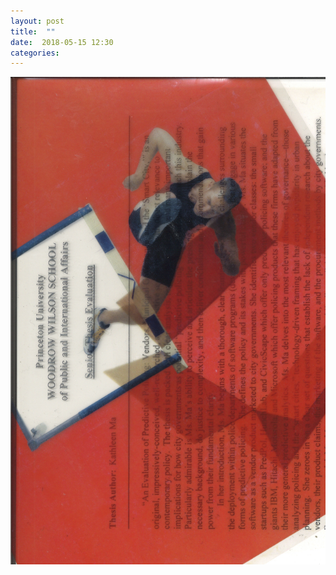 ```yaml
---
layout: post
title:  ""
date:  2018-05-15 12:30
categories: 
---
```



![today](/img/blog/2018-05/05-15.jpg)


